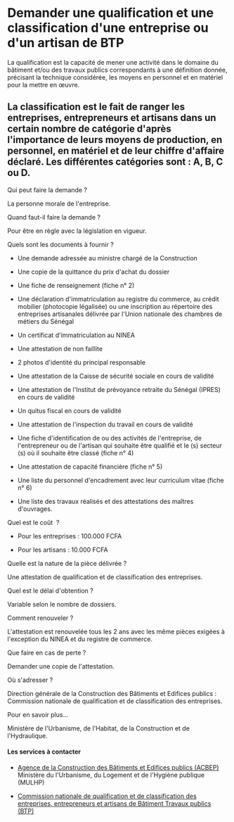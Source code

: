 # Demander une qualification et une classification d'une entreprise ou d'un artisan de BTP

La qualification est la capacité de mener une activité dans le domaine du bâtiment et/ou des travaux publics correspondants à une définition donnée, précisant la technique considérée, les moyens en personnel et en matériel pour la mettre en œuvre.  
  
La classification est le fait de ranger les entreprises, entrepreneurs et artisans dans un certain nombre de catégorie d'après l'importance de leurs moyens de production, en personnel, en matériel et de leur chiffre d'affaire déclaré. Les différentes catégories sont : A, B, C ou D.
-------------------------------------------------------------------------------------------------------------------------------------------------------------------------------------------------------------------------------------------------------------------------------------------------------------------------------------------------------------------------------------------------------------------------------------------------------------------------------------------------------------------------------------------------------

Qui peut faire la demande ?

La personne morale de l'entreprise.

Quand faut-il faire la demande ?

Pour être en règle avec la législation en vigueur.

Quels sont les documents à fournir ?

*   Une demande adressée au ministre chargé de la Construction  
    
*   Une copie de la quittance du prix d'achat du dossier
*   Une fiche de renseignement (fiche n° 2)  
    
*   Une déclaration d'immatriculation au registre du commerce, au crédit mobilier (photocopie légalisée) ou une inscription au répertoire des entreprises artisanales délivrée par l'Union nationale des chambres de métiers du Sénégal
*   Un certificat d'immatriculation au NINEA
*   Une attestation de non faillite
*   2 photos d'identité du principal responsable  
    
*   Une attestation de la Caisse de sécurité sociale en cours de validité
*   Une attestation de l'Institut de prévoyance retraite du Sénégal (IPRES) en cours de validité
*   Un quitus fiscal en cours de validité
*   Une attestation de l'inspection du travail en cours de validité
*   Une fiche d'identification de ou des activités de l'entreprise, de l'entrepreneur ou de l'artisan qui souhaite être qualifié et le (s) secteur (s) où il souhaite être classé (fiche n° 4)
*   Une attestation de capacité financière (fiche n° 5)  
    
*   Une liste du personnel d'encadrement avec leur curriculum vitae (fiche n° 6)  
    
*   Une liste des travaux réalisés et des attestations des maîtres d'ouvrages.  
    

Quel est le coût  ?

*   Pour les entreprises : 100.000 FCFA

*   Pour les artisans : 10.000 FCFA

Quelle est la nature de la pièce délivrée ?

Une attestation de qualification et de classification des entreprises.  

Quel est le délai d'obtention ?

Variable selon le nombre de dossiers.

Comment renouveler ?

L'attestation est renouvelée tous les 2 ans avec les même pièces exigées à l'exception du NINEA et du registre de commerce.  

Que faire en cas de perte ?

Demander une copie de l'attestation.  

Où s'adresser ?

Direction générale de la Construction des Bâtiments et Edifices publics : Commission nationale de qualification et de classification des entreprises.

Pour en savoir plus...

Ministère de l'Urbanisme, de l'Habitat, de la Construction et de l'Hydraulique.

#### Les services à contacter

*   [Agence de la Construction des Bâtiments et Edifices publics (ACBEP)](../../../services/agence-de-la-construction-des-batiments-et-edifices-publics-acbep.md) Ministère du l'Urbanisme, du Logement et de l'Hygiène publique (MULHP)  
    
*   [Commission nationale de qualification et de classification des entreprises, entrepreneurs et artisans de Bâtiment Travaux publics (BTP)](../../../services/commission-nationale-de-qualification-et-de-classification-des-entreprises-entrepreneurs-et-artisans-de-batiment-travaux-publics-btp.md)